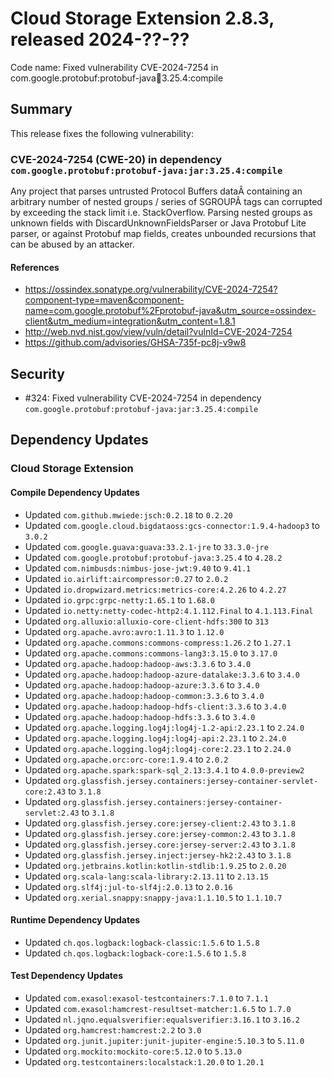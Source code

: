 # Cloud Storage Extension 2.8.3, released 2024-??-??

Code name: Fixed vulnerability CVE-2024-7254 in com.google.protobuf:protobuf-java:jar:3.25.4:compile

## Summary

This release fixes the following vulnerability:

### CVE-2024-7254 (CWE-20) in dependency `com.google.protobuf:protobuf-java:jar:3.25.4:compile`
Any project that parses untrusted Protocol Buffers dataÂ containing an arbitrary number of nested groups / series of SGROUPÂ tags can corrupted by exceeding the stack limit i.e. StackOverflow. Parsing nested groups as unknown fields with DiscardUnknownFieldsParser or Java Protobuf Lite parser, or against Protobuf map fields, creates unbounded recursions that can be abused by an attacker.
#### References
* https://ossindex.sonatype.org/vulnerability/CVE-2024-7254?component-type=maven&component-name=com.google.protobuf%2Fprotobuf-java&utm_source=ossindex-client&utm_medium=integration&utm_content=1.8.1
* http://web.nvd.nist.gov/view/vuln/detail?vulnId=CVE-2024-7254
* https://github.com/advisories/GHSA-735f-pc8j-v9w8

## Security

* #324: Fixed vulnerability CVE-2024-7254 in dependency `com.google.protobuf:protobuf-java:jar:3.25.4:compile`

## Dependency Updates

### Cloud Storage Extension

#### Compile Dependency Updates

* Updated `com.github.mwiede:jsch:0.2.18` to `0.2.20`
* Updated `com.google.cloud.bigdataoss:gcs-connector:1.9.4-hadoop3` to `3.0.2`
* Updated `com.google.guava:guava:33.2.1-jre` to `33.3.0-jre`
* Updated `com.google.protobuf:protobuf-java:3.25.4` to `4.28.2`
* Updated `com.nimbusds:nimbus-jose-jwt:9.40` to `9.41.1`
* Updated `io.airlift:aircompressor:0.27` to `2.0.2`
* Updated `io.dropwizard.metrics:metrics-core:4.2.26` to `4.2.27`
* Updated `io.grpc:grpc-netty:1.65.1` to `1.68.0`
* Updated `io.netty:netty-codec-http2:4.1.112.Final` to `4.1.113.Final`
* Updated `org.alluxio:alluxio-core-client-hdfs:300` to `313`
* Updated `org.apache.avro:avro:1.11.3` to `1.12.0`
* Updated `org.apache.commons:commons-compress:1.26.2` to `1.27.1`
* Updated `org.apache.commons:commons-lang3:3.15.0` to `3.17.0`
* Updated `org.apache.hadoop:hadoop-aws:3.3.6` to `3.4.0`
* Updated `org.apache.hadoop:hadoop-azure-datalake:3.3.6` to `3.4.0`
* Updated `org.apache.hadoop:hadoop-azure:3.3.6` to `3.4.0`
* Updated `org.apache.hadoop:hadoop-common:3.3.6` to `3.4.0`
* Updated `org.apache.hadoop:hadoop-hdfs-client:3.3.6` to `3.4.0`
* Updated `org.apache.hadoop:hadoop-hdfs:3.3.6` to `3.4.0`
* Updated `org.apache.logging.log4j:log4j-1.2-api:2.23.1` to `2.24.0`
* Updated `org.apache.logging.log4j:log4j-api:2.23.1` to `2.24.0`
* Updated `org.apache.logging.log4j:log4j-core:2.23.1` to `2.24.0`
* Updated `org.apache.orc:orc-core:1.9.4` to `2.0.2`
* Updated `org.apache.spark:spark-sql_2.13:3.4.1` to `4.0.0-preview2`
* Updated `org.glassfish.jersey.containers:jersey-container-servlet-core:2.43` to `3.1.8`
* Updated `org.glassfish.jersey.containers:jersey-container-servlet:2.43` to `3.1.8`
* Updated `org.glassfish.jersey.core:jersey-client:2.43` to `3.1.8`
* Updated `org.glassfish.jersey.core:jersey-common:2.43` to `3.1.8`
* Updated `org.glassfish.jersey.core:jersey-server:2.43` to `3.1.8`
* Updated `org.glassfish.jersey.inject:jersey-hk2:2.43` to `3.1.8`
* Updated `org.jetbrains.kotlin:kotlin-stdlib:1.9.25` to `2.0.20`
* Updated `org.scala-lang:scala-library:2.13.11` to `2.13.15`
* Updated `org.slf4j:jul-to-slf4j:2.0.13` to `2.0.16`
* Updated `org.xerial.snappy:snappy-java:1.1.10.5` to `1.1.10.7`

#### Runtime Dependency Updates

* Updated `ch.qos.logback:logback-classic:1.5.6` to `1.5.8`
* Updated `ch.qos.logback:logback-core:1.5.6` to `1.5.8`

#### Test Dependency Updates

* Updated `com.exasol:exasol-testcontainers:7.1.0` to `7.1.1`
* Updated `com.exasol:hamcrest-resultset-matcher:1.6.5` to `1.7.0`
* Updated `nl.jqno.equalsverifier:equalsverifier:3.16.1` to `3.16.2`
* Updated `org.hamcrest:hamcrest:2.2` to `3.0`
* Updated `org.junit.jupiter:junit-jupiter-engine:5.10.3` to `5.11.0`
* Updated `org.mockito:mockito-core:5.12.0` to `5.13.0`
* Updated `org.testcontainers:localstack:1.20.0` to `1.20.1`
